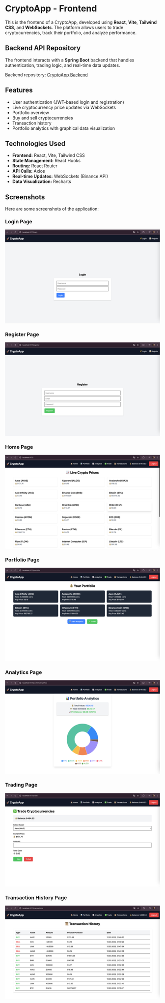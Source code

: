 # CryptoApp - Frontend

This is the frontend of a CryptoApp, developed using **React**, **Vite**, **Tailwind CSS**, and **WebSockets**. The platform allows users to trade cryptocurrencies, track their portfolio, and analyze performance.

## Backend API Repository

The frontend interacts with a **Spring Boot** backend that handles authentication, trading logic, and real-time data updates.

Backend repository: [CryptoApp Backend](https://github.com/MarkOmelyanenko/crypto-app-backend)

## Features

- User authentication (JWT-based login and registration)
- Live cryptocurrency price updates via WebSockets
- Portfolio overview
- Buy and sell cryptocurrencies
- Transaction history
- Portfolio analytics with graphical data visualization

## Technologies Used

- **Frontend:** React, Vite, Tailwind CSS
- **State Management:** React Hooks
- **Routing:** React Router
- **API Calls:** Axios
- **Real-time Updates:** WebSockets (Binance API)
- **Data Visualization:** Recharts

## Screenshots

Here are some screenshots of the application:

### Login Page

![Home Page](screenshots/login.png)

### Register Page

![Home Page](screenshots/register.png)

### Home Page

![Home Page](screenshots/home.png)

### Portfolio Page

![Portfolio](screenshots/portfolio.png)

### Analytics Page

![Portfolio](screenshots/analytics.png)

### Trading Page

![Trading](screenshots/trade.png)

### Transaction History Page

![Transactions](screenshots/transactionhistory.png)

